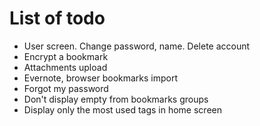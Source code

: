 # List of todo

- User screen. Change password, name. Delete account
- Encrypt a bookmark
- Attachments upload
- Evernote, browser bookmarks import
- Forgot my password
- Don't display empty from bookmarks groups
- Display only the most used tags in home screen